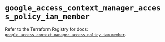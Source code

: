 # `google_access_context_manager_access_policy_iam_member`

Refer to the Terraform Registry for docs: [`google_access_context_manager_access_policy_iam_member`](https://registry.terraform.io/providers/hashicorp/google-beta/6.6.0/docs/resources/google_access_context_manager_access_policy_iam_member).
